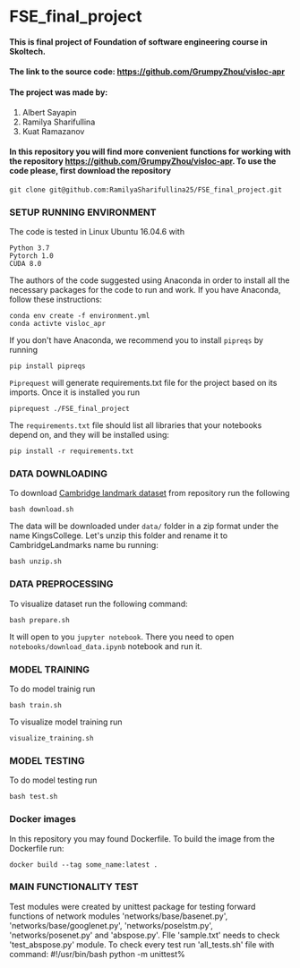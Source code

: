 # FSE_final_project

#### This is final project of Foundation of software engineering course in Skoltech.
#### The link to the source code: https://github.com/GrumpyZhou/visloc-apr
#### The project was made by: 
1) Albert Sayapin
2) Ramilya Sharifullina
3) Kuat Ramazanov

#### In this repository you will find more convenient functions for working with the repository https://github.com/GrumpyZhou/visloc-apr. To use the code please, first download the repository 
````
git clone git@github.com:RamilyaSharifullina25/FSE_final_project.git
````

### SETUP RUNNING ENVIRONMENT
The code is tested in Linux Ubuntu 16.04.6 with
````
Python 3.7
Pytorch 1.0
CUDA 8.0
````
The authors of the code suggested using Anaconda in order to install all the necessary packages for the code to run and work. If you have Anaconda, follow these instructions:
````
conda env create -f environment.yml
conda activte visloc_apr
````
If you don't have Anaconda, we recommend you to install ````pipreqs```` by running 
````
pip install pipreqs
````
````Piprequest```` will generate requirements.txt file for the project based on its imports. Once it is installed you run 
````
piprequest ./FSE_final_project
````

The `requirements.txt` file should list all libraries that your notebooks depend on, and they will be installed using:
````
pip install -r requirements.txt
````

### DATA DOWNLOADING
To download [Cambridge landmark dataset](https://www.repository.cam.ac.uk/handle/1810/251342#dataset) from repository run the following
````
bash download.sh
````
The data will be downloaded under ````data/```` folder in a zip format under the name KingsCollege. Let's unzip this folder and rename it to CambridgeLandmarks name bu running:
````
bash unzip.sh
```` 

### DATA PREPROCESSING
To visualize dataset run the following command:
````
bash prepare.sh
````
It will open to you ````jupyter notebook````. There you need to open ````notebooks/download_data.ipynb```` notebook and run it.

### MODEL TRAINING
To do model trainig run
````
bash train.sh
````
To visualize model training run 
````
visualize_training.sh
````

### MODEL TESTING
To do model testing run 
````
bash test.sh
````
### Docker images
In this repository you may found Dockerfile. To build the image from the Dockerfile run:
````
docker build --tag some_name:latest .
````
### MAIN FUNCTIONALITY TEST

Test modules were created by unittest package for testing forward functions of network modules 'networks/base/basenet.py',
'networks/base/googlenet.py', 'networks/poselstm.py', 'networks/posenet.py' and 'abspose.py'.
FIle 'sample.txt' needs to check 'test_abspose.py' module.
To check every test run 'all_tests.sh' file with command:
#!/usr/bin/bash
python -m unittest%
